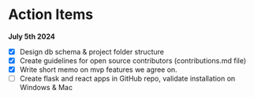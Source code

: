 # Action Items

**July 5th 2024**
- [x] Design db schema & project folder structure
- [x] Create guidelines for open source contributors (contributions.md file)
- [x] Write short memo on mvp features we agree on.
- [ ] Create flask and react apps in GitHub repo, validate installation on Windows & Mac